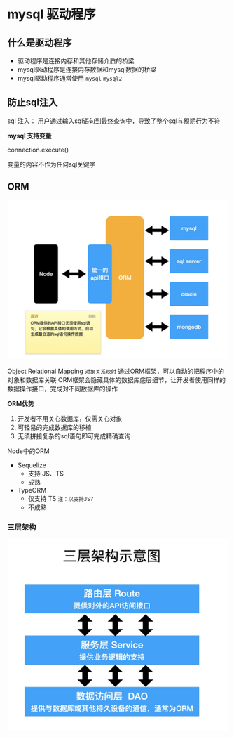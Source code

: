 # mysql 驱动程序

## 什么是驱动程序

- 驱动程序是连接内存和其他存储介质的桥梁
- mysql驱动程序是连接内存数据和mysql数据的桥梁
- mysql驱动程序通常使用 `mysql`  `mysql2`

## 防止sql注入

sql 注入： 用户通过输入sql语句到最终查询中，导致了整个sql与预期行为不符

**mysql 支持变量** 

connection.execute()

变量的内容不作为任何sql关键字

## ORM

![alt text](orm.jpg)

Object Relational Mapping `对象关系映射`
通过ORM框架，可以自动的把程序中的对象和数据库关联
ORM框架会隐藏具体的数据库底层细节，让开发者使用同样的数据操作接口，完成对不同数据库的操作

**ORM优势**

1. 开发者不用关心数据库，仅需关心对象
2. 可轻易的完成数据库的移植
3. 无须拼接复杂的sql语句即可完成精确查询

Node中的ORM

- Sequelize
  - 支持 JS、TS
  - 成熟
- TypeORM
  - 仅支持 TS `注：以支持JS?`
  - 不成熟


### 三层架构
![alt text](模型的增删改/三层架构.jpg)